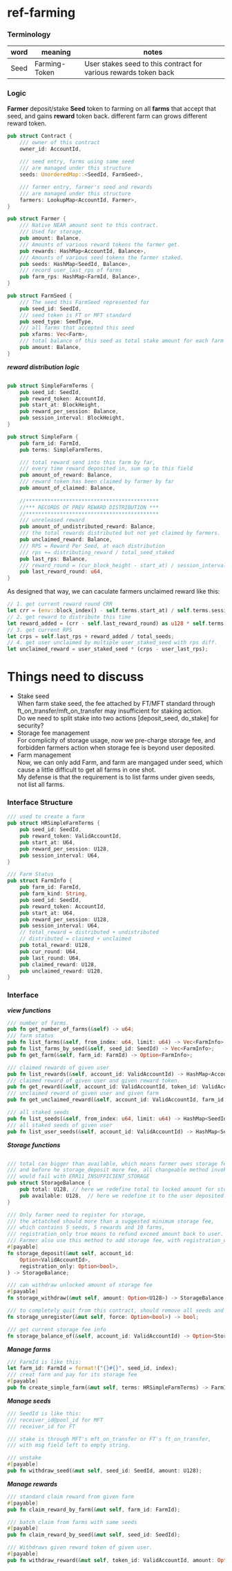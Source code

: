 # ref-farming

### Terminology

|word|meaning|notes|
|-|-|-|
|Seed|Farming-Token|User stakes seed to this contract for various rewards token back|


### Logic

**Farmer** deposit/stake **Seed** token to farming on all **farms** that accept that seed, 
and gains **reward** token back. different farm can grows different reward token.

```rust
pub struct Contract {
    /// owner of this contract
    owner_id: AccountId,
    
    /// seed entry, farms using same seed 
    /// are managed under this structure
    seeds: UnorderedMap::<SeedId, FarmSeed>,

    /// farmer entry, farmer's seed and rewards 
    /// are managed under this structure
    farmers: LookupMap<AccountId, Farmer>,
}

pub struct Farmer {
    /// Native NEAR amount sent to this contract.
    /// Used for storage.
    pub amount: Balance,
    /// Amounts of various reward tokens the farmer get.
    pub rewards: HashMap<AccountId, Balance>,
    /// Amounts of various seed tokens the farmer staked.
    pub seeds: HashMap<SeedId, Balance>,
    /// record user_last_rps of farms
    pub farm_rps: HashMap<FarmId, Balance>,
}

pub struct FarmSeed {
    /// The seed this FarmSeed represented for
    pub seed_id: SeedId,
    /// seed token is FT or MFT standard
    pub seed_type: SeedType,
    /// all farms that accepted this seed
    pub xfarms: Vec<Farm>,
    /// total balance of this seed as total stake amount for each farm in xfarms
    pub amount: Balance,
}
```

***reward distribution logic***  
```rust

pub struct SimpleFarmTerms {
    pub seed_id: SeedId,
    pub reward_token: AccountId,
    pub start_at: BlockHeight,
    pub reward_per_session: Balance,
    pub session_interval: BlockHeight,
}

pub struct SimpleFarm {
    pub farm_id: FarmId,
    pub terms: SimpleFarmTerms,

    /// total reward send into this farm by far, 
    /// every time reward deposited in, sum up to this field
    pub amount_of_reward: Balance,
    /// reward token has been claimed by farmer by far
    pub amount_of_claimed: Balance,
        
    //*******************************************
    //*** RECORDS OF PREV REWARD DISTRIBUTION ***
    //*******************************************
    /// unreleased reward 
    pub amount_of_undistributed_reward: Balance,
    /// the total rewards distributed but not yet claimed by farmers.
    pub unclaimed_reward: Balance,
    /// RPS = Reward Per Seed, at each distribution
    /// rps += distributing_reward / total_seed_staked
    pub last_rps: Balance,
    /// reward_round = (cur_block_height - start_at) / session_interval
    pub last_reward_round: u64,
}
``` 
As designed that way, we can caculate farmers unclaimed reward like this:  

```rust
// 1. get current reward round CRR
let crr = (env::block_index() - self.terms.start_at) / self.terms.session_interval;
// 2. get reward to distribute this time
let reward_added = (crr - self.last_reward_round) as u128 * self.terms.reward_per_session;
// 3. get current RPS
let crps = self.last_rps + reward_added / total_seeds;
// 4. get user unclaimed by multiple user_staked_seed with rps diff.
let unclaimed_reward = user_staked_seed * (crps - user_last_rps);
```

# Things need to discuss

* Stake seed  
When farm stake seed, the fee attached by FT/MFT standard through ft_on_transfer/mft_on_transfer may insufficient for staking action.  
Do we need to split stake into two actions [deposit_seed, do_stake] for security?
* Storage fee management    
For complicity of storage usage, now we pre-charge storage fee, and forbidden farmers action when storage fee is beyond user deposited.  
* Farm management  
Now, we can only add Farm, and farm are mangaged under seed, which cause a little difficult to get all farms in one shot.  
My defense is that the requirement is to list farms under given seeds, not list all farms.  




### Interface Structure

```rust
/// used to create a farm
pub struct HRSimpleFarmTerms {
    pub seed_id: SeedId,
    pub reward_token: ValidAccountId,
    pub start_at: U64,
    pub reward_per_session: U128,
    pub session_interval: U64, 
}

/// Farm Status
pub struct FarmInfo {
    pub farm_id: FarmId,
    pub farm_kind: String,
    pub seed_id: SeedId,
    pub reward_token: AccountId,
    pub start_at: U64,
    pub reward_per_session: U128,
    pub session_interval: U64, 
    // total_reward = distributed + undistributed
    // distributed = claimed + unclaimed
    pub total_reward: U128,
    pub cur_round: U64,
    pub last_round: U64,
    pub claimed_reward: U128,
    pub unclaimed_reward: U128,
}
```

### Interface

***view functions***  
```rust
/// number of farms.
pub fn get_number_of_farms(&self) -> u64;
/// farm status
pub fn list_farms(&self, from_index: u64, limit: u64) -> Vec<FarmInfo>;
pub fn list_farms_by_seed(&self, seed_id: SeedId) -> Vec<FarmInfo>;
pub fn get_farm(&self, farm_id: FarmId) -> Option<FarmInfo>;

/// claimed rewards of given user
pub fn list_rewards(&self, account_id: ValidAccountId) -> HashMap<AccountId, U128>;
/// claimed reward of given user and given reward token.
pub fn get_reward(&self, account_id: ValidAccountId, token_id: ValidAccountId) -> U128;
/// unclaimed reward of given user and given farm
pub fn get_unclaimed_reward(&self, account_id: ValidAccountId, farm_id: FarmId) -> U128;

/// all staked seeds
pub fn list_seeds(&self, from_index: u64, limit: u64) -> HashMap<SeedId, U128>;
/// all staked seeds of given user
pub fn list_user_seeds(&self, account_id: ValidAccountId) -> HashMap<SeedId, U128>;
```

***Storage functions***  
```rust

/// total can bigger than available, which means farmer owes storage fee, 
/// and before he storage_deposit more fee, all changeable method invoke 
/// would fail with ERR11_INSUFFICIENT_STORAGE
pub struct StorageBalance {
    pub total: U128, // here we redefine total to locked amount for storage fee.
    pub available: U128,  // here we redefine it to the user deposited.
}

/// Only farmer need to register for storage, 
/// the attatched should more than a suggested minimum storage fee, 
/// which contains 5 seeds, 5 rewards and 10 farms, 
/// registration_only true means to refund exceed amount back to user. 
/// Farmer also use this method to add storage fee, with registration_only set to false.
#[payable]
fn storage_deposit(&mut self, account_id: 
    Option<ValidAccountId>, 
    registration_only: Option<bool>,
) -> StorageBalance;

/// can withdraw unlocked amount of storage fee
#[payable]
fn storage_withdraw(&mut self, amount: Option<U128>) -> StorageBalance;

/// to completely quit from this contract, should remove all seeds and rewards first
fn storage_unregister(&mut self, force: Option<bool>) -> bool;

/// get current storage fee info
fn storage_balance_of(&self, account_id: ValidAccountId) -> Option<StorageBalance>;
```

***Manage farms***  
```rust
/// FarmId is like this:
let farm_id: FarmId = format!("{}#{}", seed_id, index);
/// creat farm and pay for its storage fee
#[payable]
pub fn create_simple_farm(&mut self, terms: HRSimpleFarmTerms) -> FarmId;
```

***Manage seeds***  
```rust
/// SeedId is like this:
/// receiver_id@pool_id for MFT
/// receiver_id for FT

/// stake is through MFT's mft_on_transfer or FT's ft_on_transfer, 
/// with msg field left to empty string.

/// unstake
#[payable]
pub fn withdraw_seed(&mut self, seed_id: SeedId, amount: U128);
```

***Manage rewards***  
```rust
/// standard claim reward from given farm
#[payable]
pub fn claim_reward_by_farm(&mut self, farm_id: FarmId);

/// batch claim from farms with same seeds
#[payable]
pub fn claim_reward_by_seed(&mut self, seed_id: SeedId);

/// Withdraws given reward token of given user.
#[payable]
pub fn withdraw_reward(&mut self, token_id: ValidAccountId, amount: Option<U128>);
```
